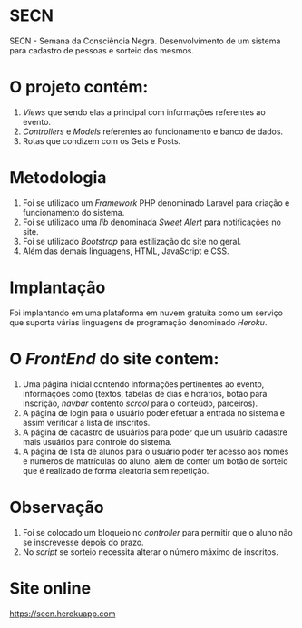 
# SECN
SECN - Semana da Consciência Negra. Desenvolvimento de um sistema para cadastro de pessoas e sorteio dos mesmos.

# O projeto contém:

1. *Views* que sendo elas a principal com informações referentes ao evento.
2. *Controllers* e *Models* referentes ao funcionamento e banco de dados.
3. Rotas que condizem com os Gets e Posts.

# Metodologia

1. Foi se utilizado um *Framework* PHP denominado Laravel para criação e funcionamento do sistema.
2. Foi se utilizado uma *lib* denominada *Sweet Alert* para notificações no site.
3. Foi se utilizado *Bootstrap* para estilização do site no geral.
4. Além das demais linguagens, HTML, JavaScript e CSS.

# Implantação

Foi implantando em uma plataforma em nuvem gratuita como um serviço que suporta várias linguagens de programação denominado *Heroku*.

# O *FrontEnd* do site contem:

1. Uma página inicial contendo informações pertinentes ao evento, informações como (textos, tabelas de dias e horários, botão para inscrição, *navbar* contento *scrool* para o conteúdo, parceiros).
2. A página de login para o usuário poder efetuar a entrada no sistema e assim verificar a lista de inscritos.
3. A página de cadastro de usuários para poder que um usuário cadastre mais usuários para controle do sistema.
4. A página de lista de alunos para o usuário poder ter acesso aos nomes e numeros de matrículas do aluno, alem de conter um botão de sorteio que é realizado de forma aleatoria sem repetição.

# Observação

1. Foi se colocado um bloqueio no *controller* para permitir que o aluno não se inscrevesse depois do prazo.
2. No *script* se sorteio necessita alterar o número máximo de inscritos.

# Site online
https://secn.herokuapp.com
